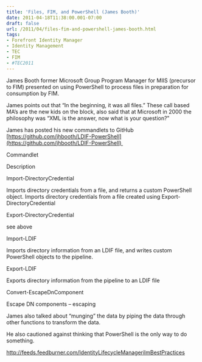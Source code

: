```yaml
---
title: 'Files, FIM, and PowerShell (James Booth)'
date: 2011-04-18T11:38:00.001-07:00
draft: false
url: /2011/04/files-fim-and-powershell-james-booth.html
tags: 
- Forefront Identity Manager
- Identity Management
- TEC
- FIM
- #TEC2011
---
```


James Booth former Microsoft Group Program Manager for MIIS (precursor to FIM) presented on using PowerShell to process files in preparation for consumption by FIM.

James points out that “In the beginning, it was all files.” These call based MA’s are the new kids on the block, also said that at Microsoft in 2000 the philosophy was “XML is the answer, now what is your question?”

James has posted his new commandlets to GitHub [https://github.com/jhbooth/LDIF-PowerShell](https://github.com/jhbooth/LDIF-PowerShell) 

Commandlet

Description

Import-DirectoryCredential

Imports directory credentials from a file, and returns a custom PowerShell object. Imports directory credentials from a file created using Export-DirectoryCredential

Export-DirectoryCredential

see above

Import-LDIF

Imports directory information from an LDIF file, and writes custom PowerShell objects to the pipeline.

Export-LDIF

Exports directory information from the pipeline to an LDIF file

Convert-EscapeDnComponent

Escape DN components – escaping

James also talked about “munging” the data by piping the data through other functions to transform the data.

He also cautioned against thinking that PowerShell is the only way to do something.

http://feeds.feedburner.com/IdentityLifecycleManagerilmBestPractices